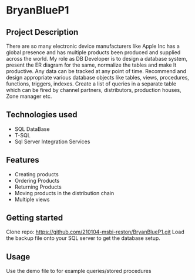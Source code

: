 # BryanBlueP1
## Project Description
There are so many electronic device manufacturers like Apple Inc has a global presence and has multiple products been produced and supplied across the world. My role as DB Developer is to design a database system, present the ER diagram for the same, normalize the tables and make It productive. Any data can be tracked at any point of time. Recommend and design appropriate various database objects like tables, views, procedures, functions, triggers, indexes. Create a list of queries in a separate table which can be fired by channel partners, distributors, production houses, Zone manager etc.
## Technologies used
* SQL DataBase
* T-SQL
* Sql Server Integration Services
## Features
* Creating products
* Ordering Products
* Returning Products
* Moving products in the distribution chain
* Multiple views
## Getting started
Clone repo: https://github.com/210104-msbi-reston/BryanBlueP1.git
Load the backup file onto your SQL server to get the database setup.
## Usage
Use the demo file to for example queries/stored procedures
